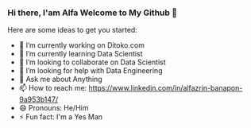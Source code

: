 ### Hi there, I'am Alfa Welcome to My Github 👋

Here are some ideas to get you started:

- 🔭 I’m currently working on Ditoko.com
- 🌱 I’m currently learning Data Scientist
- 👯 I’m looking to collaborate on Data Scientist
- 🤔 I’m looking for help with Data Engineering
- 💬 Ask me about Anything
- 📫 How to reach me: https://www.linkedin.com/in/alfazrin-banapon-9a953b147/
- 😄 Pronouns: He/Him
- ⚡ Fun fact: I'm a Yes Man

